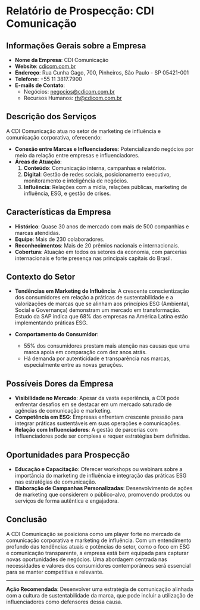 # Relatório de Prospecção: CDI Comunicação

## Informações Gerais sobre a Empresa
- **Nome da Empresa**: CDI Comunicação
- **Website**: [cdicom.com.br](http://www.cdicom.com.br)
- **Endereço**: Rua Cunha Gago, 700, Pinheiros, São Paulo - SP 05421-001
- **Telefone**: +55 11 3817.7900
- **E-mails de Contato**: 
  - Negócios: negocios@cdicom.com.br 
  - Recursos Humanos: rh@cdicom.com.br

## Descrição dos Serviços
A CDI Comunicação atua no setor de marketing de influência e comunicação corporativa, oferecendo:
- **Conexão entre Marcas e Influenciadores**: Potencializando negócios por meio da relação entre empresas e influenciadores.
- **Áreas de Atuação**:
  1. **Conteúdo**: Comunicação interna, campanhas e relatórios.
  2. **Digital**: Gestão de redes sociais, posicionamento executivo, monitoramento e inteligência de negócios.
  3. **Influência**: Relações com a mídia, relações públicas, marketing de influência, ESG, e gestão de crises.

## Características da Empresa
- **Histórico**: Quase 30 anos de mercado com mais de 500 companhias e marcas atendidas.
- **Equipe**: Mais de 230 colaboradores.
- **Reconhecimentos**: Mais de 20 prêmios nacionais e internacionais.
- **Cobertura**: Atuação em todos os setores da economia, com parcerias internacionais e forte presença nas principais capitais do Brasil.

## Contexto do Setor
- **Tendências em Marketing de Influência**: A crescente conscientização dos consumidores em relação a práticas de sustentabilidade e a valorizações de marcas que se alinham aos princípios ESG (Ambiental, Social e Governança) demonstram um mercado em transformação. Estudo da SAP indica que 68% das empresas na América Latina estão implementando práticas ESG.
  
- **Comportamento do Consumidor**:
  - 55% dos consumidores prestam mais atenção nas causas que uma marca apoia em comparação com dez anos atrás.
  - Há demanda por autenticidade e transparência nas marcas, especialmente entre as novas gerações.

## Possíveis Dores da Empresa
- **Visibilidade no Mercado**: Apesar da vasta experiência, a CDI pode enfrentar desafios em se destacar em um mercado saturado de agências de comunicação e marketing.
- **Competência em ESG**: Empresas enfrentam crescente pressão para integrar práticas sustentáveis em suas operações e comunicações.
- **Relação com Influenciadores**: A gestão de parcerias com influenciadores pode ser complexa e requer estratégias bem definidas.

## Oportunidades para Prospecção
- **Educação e Capacitação**: Oferecer workshops ou webinars sobre a importância do marketing de influência e integração das práticas ESG nas estratégias de comunicação.
- **Elaboração de Campanhas Personalizadas**: Desenvolvimento de ações de marketing que considerem o público-alvo, promovendo produtos ou serviços de forma autêntica e engajadora.
  
## Conclusão
A CDI Comunicação se posiciona como um player forte no mercado de comunicação corporativa e marketing de influência. Com um entendimento profundo das tendências atuais e potências do setor, como o foco em ESG e comunicação transparente, a empresa está bem equipada para capturar novas oportunidades de negócios. Uma abordagem centrada nas necessidades e valores dos consumidores contemporâneos será essencial para se manter competitiva e relevante.

--- 

**Ação Recomendada**: Desenvolver uma estratégia de comunicação alinhada com a cultura de sustentabilidade da marca, que pode incluir a utilização de influenciadores como defensores dessa causa.